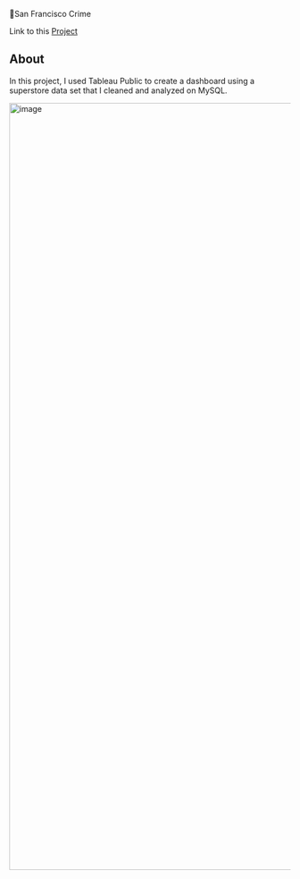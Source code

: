 
🌉San Francisco Crime

Link to this [Project](https://public.tableau.com/app/profile/kevin.wong5782/viz/SanFranciscoCrime_16912854144130/Dashboard1)

## About

In this project, I used Tableau Public to create a dashboard using a superstore data set that I cleaned and analyzed on MySQL.


<img width="1371" alt="image" src="https://github.com/KevinWongSF/Portfolio/assets/136656858/986eb74c-9a13-42c7-958d-65704981b70c">

